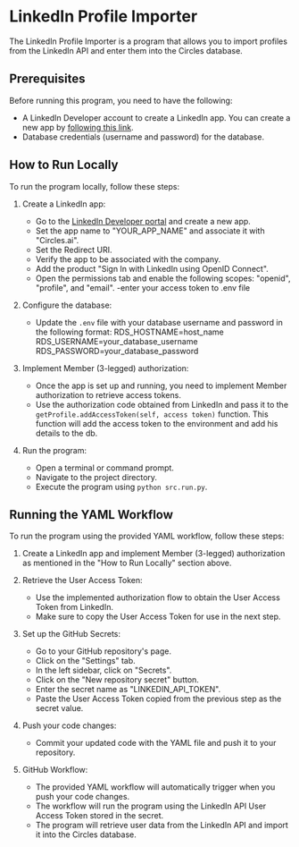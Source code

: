 # LinkedIn Profile Importer

The LinkedIn Profile Importer is a program that allows you to import profiles from the LinkedIn API and enter them into the Circles database.

## Prerequisites

Before running this program, you need to have the following:

- A LinkedIn Developer account to create a LinkedIn app. You can create a new app by [following this link](https://www.linkedin.com/developers/apps/new).
- Database credentials (username and password) for the database.

## How to Run Locally

To run the program locally, follow these steps:

1. Create a LinkedIn app:
   - Go to the [LinkedIn Developer portal](https://www.linkedin.com/developers/apps) and create a new app.
   - Set the app name to "YOUR_APP_NAME" and associate it with "Circles.ai".
   - Set the Redirect URI.
   - Verify the app to be associated with the company.
   - Add the product "Sign In with LinkedIn using OpenID Connect".
   - Open the permissions tab and enable the following scopes: "openid", "profile", and "email".
   -enter your access token to .env file


2. Configure the database:
   - Update the `.env` file with your database username and password in the following format:
     RDS_HOSTNAME=host_name
     RDS_USERNAME=your_database_username
     RDS_PASSWORD=your_database_password


3. Implement Member (3-legged) authorization:
   - Once the app is set up and running, you need to implement Member authorization to retrieve access tokens.
   - Use the authorization code obtained from LinkedIn and pass it to the `getProfile.addAccessToken(self, access token)` function. This function will add the access token to the environment and add his details to the db.

4. Run the program:
   - Open a terminal or command prompt.
   - Navigate to the project directory.
   - Execute the program using `python src.run.py`.

## Running the YAML Workflow

To run the program using the provided YAML workflow, follow these steps:

1. Create a LinkedIn app and implement Member (3-legged) authorization as mentioned in the "How to Run Locally" section above.

2. Retrieve the User Access Token:
   - Use the implemented authorization flow to obtain the User Access Token from LinkedIn.
   - Make sure to copy the User Access Token for use in the next step.

3. Set up the GitHub Secrets:
   - Go to your GitHub repository's page.
   - Click on the "Settings" tab.
   - In the left sidebar, click on "Secrets".
   - Click on the "New repository secret" button.
   - Enter the secret name as "LINKEDIN_API_TOKEN".
   - Paste the User Access Token copied from the previous step as the secret value.

4. Push your code changes:
   - Commit your updated code with the YAML file and push it to your repository.

5. GitHub Workflow:
   - The provided YAML workflow will automatically trigger when you push your code changes.
   - The workflow will run the program using the LinkedIn API User Access Token stored in the secret.
   - The program will retrieve user data from the LinkedIn API and import it into the Circles database.

